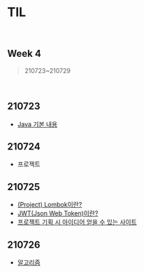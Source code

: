 # TIL

<br>

## Week 4

> 210723~210729

<br>

## 210723

* [Java 기본 내용](https://pythontoomuchinformation.tistory.com/336)





## 210724

* 프로젝트





## 210725

* [(Project) Lombok이란?](https://pythontoomuchinformation.tistory.com/338)
* [JWT(Json Web Token)이란?](https://pythontoomuchinformation.tistory.com/339)
* [프로젝트 기획 시 아이디어 얻을 수 있는 사이트](https://pythontoomuchinformation.tistory.com/340)





## 210726

* [알고리즘]()

